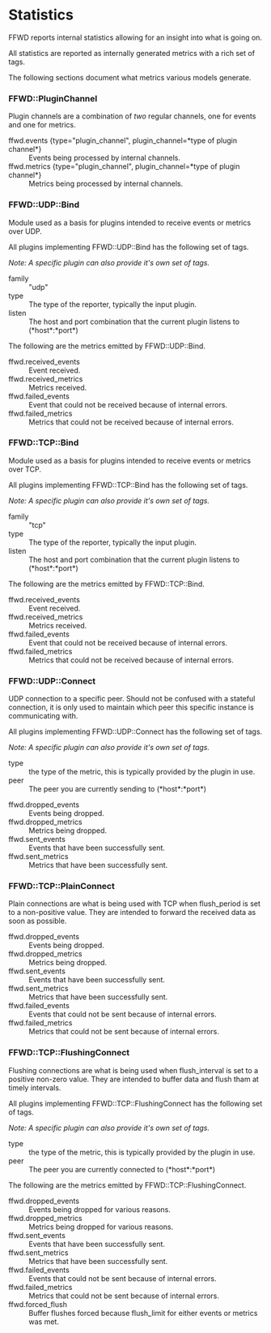 # Statistics

FFWD reports internal statistics allowing for an insight into what is going on.

All statistics are reported as internally generated metrics with a rich set of
tags.

The following sections document what metrics various models generate.

### FFWD::PluginChannel

Plugin channels are a combination of *two* regular channels, one for events and
one for metrics.

<dl>
  <dt>ffwd.events {type="plugin_channel", plugin_channel=*type of plugin channel*}</dt>
  <dd>Events being processed by internal channels.</dd>
  <dt>ffwd.metrics {type="plugin_channel", plugin_channel=*type of plugin channel*}</dt>
  <dd>Metrics being processed by internal channels.</dd>
</dl>

### FFWD::UDP::Bind

Module used as a basis for plugins intended to receive events or metrics over
UDP.

All plugins implementing FFWD::UDP::Bind has the following set of tags.

*Note: A specific plugin can also provide it's own set of tags.*

<dl>
  <dt>family</dt>
  <dd>"udp"</dd>
  <dt>type</dt>
  <dd>The type of the reporter, typically the input plugin.</dd>
  <dt>listen</dt>
  <dd>The host and port combination that the current plugin listens to
  (*host*:*port*)</dd>
</dl>

The following are the metrics emitted by FFWD::UDP::Bind.

<dl>
  <dt>ffwd.received_events</dt>
  <dd>Event received.</dd>
  <dt>ffwd.received_metrics</dt>
  <dd>Metrics received.</dd>
  <dt>ffwd.failed_events</dt>
  <dd>Event that could not be received because of internal errors.</dd>
  <dt>ffwd.failed_metrics</dt>
  <dd>Metrics that could not be received because of internal errors.</dd>
</dl>

### FFWD::TCP::Bind

Module used as a basis for plugins intended to receive events or metrics over
TCP.

All plugins implementing FFWD::TCP::Bind has the following set of tags.

*Note: A specific plugin can also provide it's own set of tags.*

<dl>
  <dt>family</dt>
  <dd>"tcp"</dd>
  <dt>type</dt>
  <dd>The type of the reporter, typically the input plugin.</dd>
  <dt>listen</dt>
  <dd>The host and port combination that the current plugin listens to
  (*host*:*port*)</dd>
</dl>

The following are the metrics emitted by FFWD::TCP::Bind.

<dl>
  <dt>ffwd.received_events</dt>
  <dd>Event received.</dd>
  <dt>ffwd.received_metrics</dt>
  <dd>Metrics received.</dd>
  <dt>ffwd.failed_events</dt>
  <dd>Event that could not be received because of internal errors.</dd>
  <dt>ffwd.failed_metrics</dt>
  <dd>Metrics that could not be received because of internal errors.</dd>
</dl>

### FFWD::UDP::Connect

UDP connection to a specific peer.
Should not be confused with a stateful connection, it is only used to maintain
which peer this specific instance is communicating with.

All plugins implementing FFWD::UDP::Connect has the following set of
tags.

*Note: A specific plugin can also provide it's own set of tags.*

<dl>
  <dt>type</dt>
  <dd>the type of the metric, this is typically provided by the plugin in
  use.</dd>
  <dt>peer</dt>
  <dd>The peer you are currently sending to (*host*:*port*)</dd>
</dl>

<dl>
  <dt>ffwd.dropped_events</dt>
  <dd>Events being dropped.</dd>
  <dt>ffwd.dropped_metrics</dt>
  <dd>Metrics being dropped.</dd>
  <dt>ffwd.sent_events</dt>
  <dd>Events that have been successfully sent.</dd>
  <dt>ffwd.sent_metrics</dt>
  <dd>Metrics that have been successfully sent.</dd>
</dl>

### FFWD::TCP::PlainConnect

Plain connections are what is being used with TCP when flush_period is set to
a non-positive value.
They are intended to forward the received data as soon as possible.

<dl>
  <dt>ffwd.dropped_events</dt>
  <dd>Events being dropped.</dd>
  <dt>ffwd.dropped_metrics</dt>
  <dd>Metrics being dropped.</dd>
  <dt>ffwd.sent_events</dt>
  <dd>Events that have been successfully sent.</dd>
  <dt>ffwd.sent_metrics</dt>
  <dd>Metrics that have been successfully sent.</dd>
  <dt>ffwd.failed_events</dt>
  <dd>Events that could not be sent because of internal errors.</dd>
  <dt>ffwd.failed_metrics</dt>
  <dd>Metrics that could not be sent because of internal errors.</dd>
</dl>

### FFWD::TCP::FlushingConnect

Flushing connections are what is being used when flush_interval is set to
a positive non-zero value.
They are intended to buffer data and flush tham at timely intervals.

All plugins implementing FFWD::TCP::FlushingConnect has the following set of
tags.

*Note: A specific plugin can also provide it's own set of tags.*

<dl>
  <dt>type</dt>
  <dd>the type of the metric, this is typically provided by the plugin in
  use.</dd>
  <dt>peer</dt>
  <dd>The peer you are currently connected to (*host*:*port*)</dd>
</dl>

The following are the metrics emitted by FFWD::TCP::FlushingConnect.

<dl>
  <dt>ffwd.dropped_events</dt>
  <dd>Events being dropped for various reasons.</dd>
  <dt>ffwd.dropped_metrics</dt>
  <dd>Metrics being dropped for various reasons.</dd>
  <dt>ffwd.sent_events</dt>
  <dd>Events that have been successfully sent.</dd>
  <dt>ffwd.sent_metrics</dt>
  <dd>Metrics that have been successfully sent.</dd>
  <dt>ffwd.failed_events</dt>
  <dd>Events that could not be sent because of internal errors.</dd>
  <dt>ffwd.failed_metrics</dt>
  <dd>Metrics that could not be sent because of internal errors.</dd>
  <dt>ffwd.forced_flush</dt>
  <dd>Buffer flushes forced because flush_limit for either events or metrics
  was met.</dd>
</dl>
